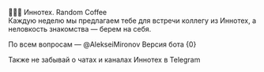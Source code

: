 🔵🔵🔵 Иннотех\. Random Coffee   
Каждую неделю мы предлагаем тебе для встречи коллегу из Иннотех, а неловкость знакомства — берем на себя\.

По всем вопросам — @AlekseiMironov
Версия бота {0} 

Также не забывай о чатах и каналах Иннотех в Telegram